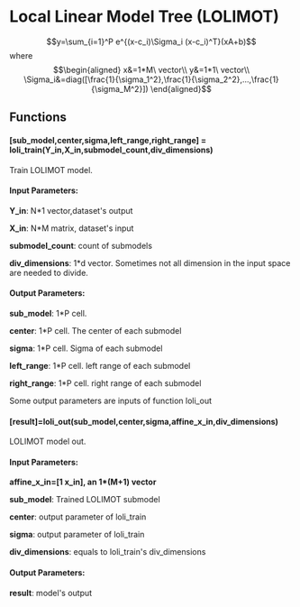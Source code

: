 # Local Linear Model Tree (LOLIMOT)
$$y=\sum_{i=1}^P e^{(x-c_i)\Sigma_i (x-c_i)^T}(xA+b)$$
where
$$\begin{aligned}
x&=1*M\ vector\\
y&=1*1\ vector\\
\Sigma_i&=diag([\frac{1}{\sigma_1^2},\frac{1}{\sigma_2^2},...,\frac{1}{\sigma_M^2}])
\end{aligned}$$

## Functions

#### [sub_model,center,sigma,left_range,right_range] = loli_train(Y_in,X_in,submodel_count,div_dimensions)

Train LOLIMOT model.

#### Input Parameters:

**Y_in**: N\*1 vector,dataset's output

**X_in**: N\*M matrix, dataset's input

**submodel_count**: count of submodels

**div_dimensions**: 1\*d vector. Sometimes not all dimension in the input space are needed to divide.

#### Output Parameters:

**sub_model**: 1\*P cell. 

**center**: 1\*P cell. The center of each submodel

**sigma**: 1\*P cell. Sigma of each submodel

**left_range**: 1\*P cell. left range of each submodel

**right_range**: 1\*P cell. right range of each submodel

Some output parameters are inputs of function loli_out


#### [result]=loli_out(sub_model,center,sigma,affine_x_in,div_dimensions)

LOLIMOT model out. 

#### Input Parameters:

**affine_x_in=[1 x_in], an 1\*(M+1) vector**

**sub_model**: Trained LOLIMOT submodel

**center**: output parameter of loli_train

**sigma**: output parameter of loli_train

**div_dimensions**: equals to loli_train's div_dimensions

#### Output Parameters:

**result**: model's output
